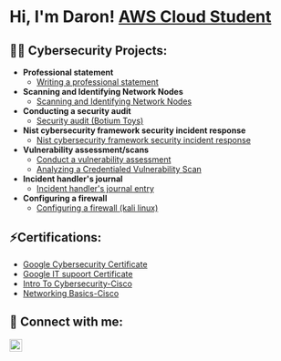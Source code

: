 <h1>Hi, I'm Daron! <a href="https://www.linkedin.com/in/daronmartin/">AWS Cloud Student</a>

<h2>👨‍💻 Cybersecurity Projects:</h2>

- <b>Professional statement</b>
  - [Writing a professional statement](https://github.com/Daron-Martin/Drafting-a-professional-statement)
- <b>Scanning and Identifying Network Nodes</b>
  - [Scanning and Identifying Network Nodes](https://github.com/Daron-Martin/Scanning-and-Identifying-Network-Nodes)
- <b>Conducting a security audit</b>
  - [Security audit (Botium Toys)](https://github.com/Daron-Martin/Conducting-a-security-audit) 
- <b>Nist cybersecurity framework security incident response</b>
  - [Nist cybersecurity framework security incident response](https://github.com/Daron-Martin/Use-the-NIST-Cybersecurity-Framework-to-respond-to-a-security-incident)
- <b>Vulnerability assessment/scans</b>
  - [Conduct a vulnerability assessment](https://github.com/Daron-Martin/Conduct-a-vulnerability-assessment)
  - [Analyzing a Credentialed Vulnerability Scan](https://github.com/Daron-Martin/Analyzing-a-Credentialed-Vulnerability-Scan-/blob/main/README.md)
- <b>Incident handler's journal</b>
  - [Incident handler's journal entry](https://github.com/Daron-Martin/Documenting-incidents-with-an-incident-handler-s-journal-)
- <b>Configuring a firewall</b>
  - [Configuring a firewall (kali linux)](https://github.com/Daron-Martin/Configuring-a-Firewall)

<h2>⚡Certifications:</h2>

- [Google Cybersecurity Certificate](https://www.coursera.org/account/accomplishments/professional-cert/DR4SVACGX3YL)
- [Google IT supoort Certificate](https://www.coursera.org/account/accomplishments/specialization/certificate/2GUNAULWGVRU)
- [Intro To Cybersecurity-Cisco](https://www.credly.com/badges/2aa5f688-d9dc-4fa4-ac11-527f6c79b117/linked_in_profile)
- [Networking Basics-Cisco](https://www.credly.com/badges/7da66032-76f2-4fe3-bacf-ff419deeb1a2/linked_in_profile)
<h2> 🤳 Connect with me:</h2>


[<img align="left" alt="Daronmartin | LinkedIn" width="22px" src="https://cdn.jsdelivr.net/npm/simple-icons@v3/icons/linkedin.svg" />][linkedin]


[linkedin]: https://linkedin.com/in/daronmartin

<!--
**Daron-martin/daron-martin** is a ✨ _special_ ✨ repository because its `README.md` (this file) appears on your GitHub profile.

Here are some ideas to get you started:

- 🔭 I’m currently working on ...
- 🌱 I’m currently learning ...
- 👯 I’m looking to collaborate on ...
- 🤔 I’m looking for help with ...
- 💬 Ask me about ...
- 📫 How to reach me: ...
- 😄 Pronouns: ...
- ⚡ Fun fact: ...
-->
